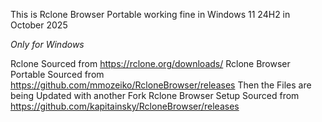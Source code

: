 This is Rclone Browser Portable working fine in Windows 11 24H2 in October 2025

*Only for Windows*

Rclone Sourced from https://rclone.org/downloads/
Rclone Browser Portable Sourced from https://github.com/mmozeiko/RcloneBrowser/releases
Then the Files are being Updated with another Fork
Rclone Browser Setup Sourced from https://github.com/kapitainsky/RcloneBrowser/releases

